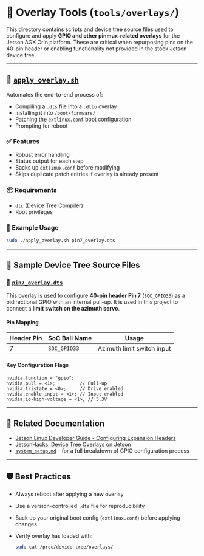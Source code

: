 # 🧩 Overlay Tools (`tools/overlays/`)

This directory contains scripts and device tree source files used to configure and apply **GPIO and other pinmux-related overlays** for the Jetson AGX Orin platform. These are critical when repurposing pins on the 40-pin header or enabling functionality not provided in the stock Jetson device tree.

---

## 📄 [`apply_overlay.sh`](./apply_overlay.sh)

Automates the end-to-end process of:

* Compiling a `.dts` file into a `.dtbo` overlay
* Installing it into `/boot/firmware/`
* Patching the `extlinux.conf` boot configuration
* Prompting for reboot

### ✅ Features

* Robust error handling
* Status output for each step
* Backs up `extlinux.conf` before modifying
* Skips duplicate patch entries if overlay is already present

### 📦 Requirements

* `dtc` (Device Tree Compiler)
* Root privileges

### 🧪 Example Usage

```bash
sudo ./apply_overlay.sh pin7_overlay.dts
```

---

## 📂 Sample Device Tree Source Files

### 📄 [`pin7_overlay.dts`](./pin7_overlay.dts)

This overlay is used to configure **40-pin header Pin 7** (`SOC_GPIO33`) as a bidirectional GPIO with an internal pull-up. It is used in this project to connect a **limit switch on the azimuth servo**.

#### Pin Mapping

| Header Pin | SoC Ball Name | Usage                      |
| ---------- | ------------- | -------------------------- |
| 7          | `SOC_GPIO33`  | Azimuth limit switch input |

#### Key Configuration Flags

```dts
nvidia,function = "gpio";
nvidia,pull = <1>;         // Pull-up
nvidia,tristate = <0>;     // Drive enabled
nvidia,enable-input = <1>; // Input enabled
nvidia,io-high-voltage = <1>; // 3.3V
```

---

## 📌 Related Documentation

* [Jetson Linux Developer Guide - Configuring Expansion Headers](https://docs.nvidia.com/jetson/archives/r36.4.4/DeveloperGuide/HR/ConfiguringTheJetsonExpansionHeaders.html)
* [JetsonHacks: Device Tree Overlays on Jetson](https://jetsonhacks.com/2025/04/07/device-tree-overlays-on-jetson-scary-but-fun/)
* [`system_setup.md`](../../system_setup.md) – for a full breakdown of GPIO configuration process

---

## 🛡️ Best Practices

* Always reboot after applying a new overlay
* Use a version-controlled `.dts` file for reproducibility
* Back up your original boot config (`extlinux.conf`) before applying changes
* Verify overlay has loaded with:

  ```bash
  sudo cat /proc/device-tree/overlays/
  ```
